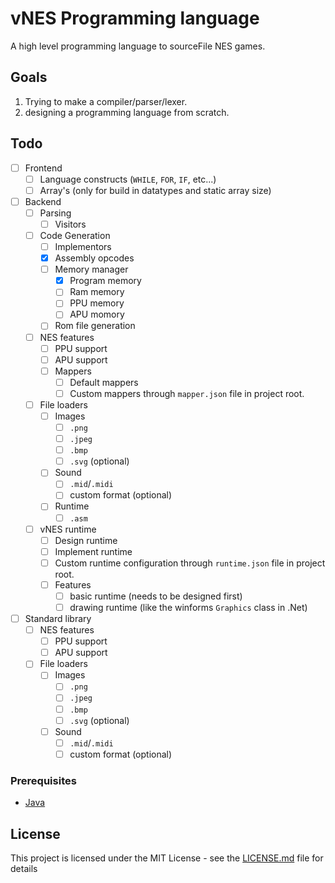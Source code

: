 # vNES Programming language
A high level programming language to sourceFile NES games.


## Goals
1. Trying to make a compiler/parser/lexer.
2. designing a programming language from scratch.

## Todo
- [ ] Frontend
    - [ ] Language constructs (``WHILE``, `FOR`, `IF`, etc...)
    - [ ] Array's (only for build in datatypes and static array size)
- [ ] Backend
    - [ ] Parsing
        - [ ] Visitors
        
    - [ ] Code Generation
        - [ ] Implementors
        - [x] Assembly opcodes
        - [ ] Memory manager
            - [x] Program memory
            - [ ] Ram memory
            - [ ] PPU memory
            - [ ] APU momory
        - [ ] Rom file generation
    - [ ] NES features
        - [ ] PPU support
        - [ ] APU support
        - [ ] Mappers
            - [ ] Default mappers
            - [ ] Custom mappers through `mapper.json` file in project root.
    - [ ] File loaders
        - [ ] Images
            - [ ] `.png`
            - [ ] `.jpeg`
            - [ ] `.bmp`
            - [ ] `.svg` (optional)
        - [ ] Sound
            - [ ] `.mid`/`.midi`
            - [ ] custom format (optional)
        - [ ] Runtime
            - [ ] `.asm`
     - [ ] vNES runtime
        - [ ] Design runtime
        - [ ] Implement runtime
        - [ ] Custom runtime configuration through `runtime.json` file in project root.
        - [ ] Features
            - [ ] basic runtime (needs to be designed first)
            - [ ] drawing runtime (like the winforms `Graphics` class in .Net)
- [ ] Standard library
    - [ ] NES features
        - [ ] PPU support
        - [ ] APU support
    - [ ] File loaders
        - [ ] Images
            - [ ] `.png`
            - [ ] `.jpeg`
            - [ ] `.bmp`
            - [ ] `.svg` (optional)
        - [ ] Sound
            - [ ] `.mid`/`.midi`
            - [ ] custom format (optional)

### Prerequisites

* [Java](https://java.com/download)



## License

This project is licensed under the MIT License - see the [LICENSE.md](LICENSE.md) file for details
